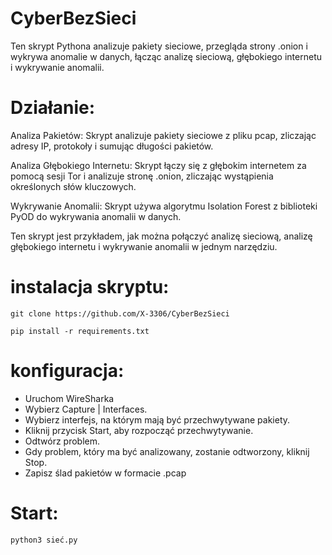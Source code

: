 # CyberBezSieci
Ten skrypt Pythona analizuje pakiety sieciowe, przegląda strony .onion i wykrywa anomalie w danych, łącząc analizę sieciową, głębokiego internetu i wykrywanie anomalii.

# Działanie:
Analiza Pakietów: Skrypt analizuje pakiety sieciowe z pliku pcap, zliczając adresy IP, protokoły i sumując długości pakietów.

Analiza Głębokiego Internetu: Skrypt łączy się z głębokim internetem za pomocą sesji Tor i analizuje stronę .onion, zliczając wystąpienia określonych słów kluczowych.

Wykrywanie Anomalii: Skrypt używa algorytmu Isolation Forest z biblioteki PyOD do wykrywania anomalii w danych.

Ten skrypt jest przykładem, jak można połączyć analizę sieciową, analizę głębokiego internetu i wykrywanie anomalii w jednym narzędziu.

# instalacja skryptu:

`git clone https://github.com/X-3306/CyberBezSieci`

`pip install -r requirements.txt`

# konfiguracja:
- Uruchom WireSharka
- Wybierz Capture | Interfaces.
- Wybierz interfejs, na którym mają być przechwytywane pakiety.
- Kliknij przycisk Start, aby rozpocząć przechwytywanie.
- Odtwórz problem.
- Gdy problem, który ma być analizowany, zostanie odtworzony, kliknij Stop.
- Zapisz ślad pakietów w formacie .pcap

# Start:
`python3 sieć.py`



